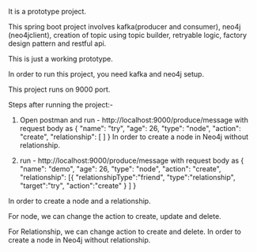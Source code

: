 It is a prototype project. 

This spring boot project involves kafka(producer and consumer), neo4j (neo4jclient), creation of topic using topic builder, retryable logic, factory design pattern and restful api.

This is just a working prototype.

In order to run this project, you need kafka and neo4j setup.

This project runs on 9000 port.

Steps after running the project:-
1. Open postman and run - http://localhost:9000/produce/message with request body as
     {
  "name": "try",
  "age": 26,
  "type": "node",
  "action": "create",
  "relationship": [
  ]
}
In order to create a node in Neo4j without relationship.


2. run - http://localhost:9000/produce/message with request body as
    {
  "name": "demo",
  "age": 26,
  "type": "node",
  "action": "create",
  "relationship": [{
      "relationshipType":"friend",
      "type":"relationship",
      "target":"try",
      "action":"create"
  }
  ]
}

In order to create a node and a relationship.

For node, we can change the action to create, update and delete.

For Relationship, we can change action to create and delete.
In order to create a node in Neo4j without relationship.
